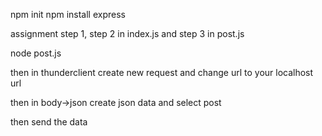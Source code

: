 npm init
npm install express


assignment step 1, step 2 in index.js and step 3 in post.js

node post.js

then in thunderclient create new request and change url to your localhost url

then in body->json create json data and select post 

then send the data

